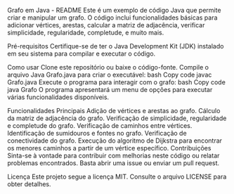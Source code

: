 Grafo em Java - README
Este é um exemplo de código Java que permite criar e manipular um grafo. O código inclui funcionalidades básicas para adicionar vértices, arestas, calcular a matriz de adjacência, verificar simplicidade, regularidade, completude, e muito mais.

Pré-requisitos
Certifique-se de ter o Java Development Kit (JDK) instalado em seu sistema para compilar e executar o código.

Como usar
Clone este repositório ou baixe o código-fonte.
Compile o arquivo Java Grafo.java para criar o executável:
bash
Copy code
javac Grafo.java
Execute o programa para interagir com o grafo:
bash
Copy code
java Grafo
O programa apresentará um menu de opções para executar várias funcionalidades disponíveis.

Funcionalidades Principais
Adição de vértices e arestas ao grafo.
Cálculo da matriz de adjacência do grafo.
Verificação de simplicidade, regularidade e completude do grafo.
Verificação de caminhos entre vértices.
Identificação de sumidouros e fontes no grafo.
Verificação de conectividade do grafo.
Execução do algoritmo de Dijkstra para encontrar os menores caminhos a partir de um vértice específico.
Contribuições
Sinta-se à vontade para contribuir com melhorias neste código ou relatar problemas encontrados. Basta abrir uma issue ou enviar um pull request.

Licença
Este projeto segue a licença MIT. Consulte o arquivo LICENSE para obter detalhes.
